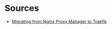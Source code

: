 # Sources
- [Migrating from Nginx Proxy Manager to Traefik](https://medium.com/@disane1987/migrating-from-nginx-proxy-manager-to-traefik-334e8f2e1319)
